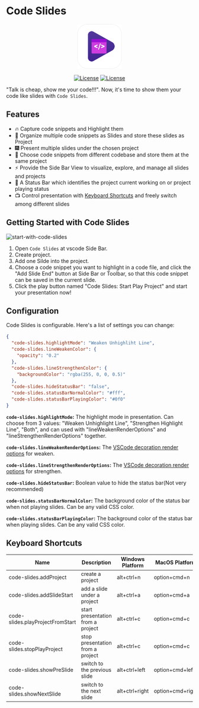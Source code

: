# Code Slides

<p align="center">
  <img width="120px"src="./images/logo.png" alt="logo" />
</p>
<p align="center">
<a href="https://github.com/CCraster/code-slides"><img src="https://img.shields.io/github/languages/top/CCraster/code-slides" alt="License"></a>
<a href="https://github.com/CCraster/code-slides/blob/master/LICENSE"><img src="https://img.shields.io/github/license/CCraster/code-slides" alt="License"></a>

</p>

"Talk is cheap, show me your code!!!". Now, it's time to show them your code like slides with `Code Slides`.

## Features

- 🔥 Capture code snippets and Highlight them
- 🎉 Organize multiple code snippets as Slides and store these slides as Project
- 🎆 Present multiple slides under the chosen project
- 🎨 Choose code snippets from different codebase and store them at the same project
- ⚡ Provide the Side Bar View to visualize, explore, and manage all slides and projects
- 🔧 A Status Bar which identifies the project current working on or project playing status
- 📺 Control presentation with [Keyboard Shortcuts](#keyboard-shortcuts) and freely switch among different slides

## Getting Started with Code Slides

![start-with-code-slides](./images/readme/start-with-code-slides.gif)

1. Open `Code Slides` at vscode Side Bar.
2. Create project.
3. Add one Silde into the project.
4. Choose a code snippet you want to highlight in a code file, and click the "Add Slide End" button at Side Bar or Toolbar, so that this code snippet can be saved in the current slide.
5. Click the play button named "Code Slides: Start Play Project" and start your presentation now!

## Configuration

Code Slides is configurable. Here's a list of settings you can change:

```json
{
  "code-slides.highlightMode": "Weaken Unhighliht Line",
  "code-slides.lineWeakenColor": {
    "opacity": "0.2"
  },
  "code-slides.lineStrengthenColor": {
    "backgroundColor": "rgba(255, 0, 0, 0.5)"
  },
  "code-slides.hideStatusBar": "false",
  "code-slides.statusBarNormalColor": "#fff",
  "code-slides.statusBarPlayingColor": "#0f0"
}
```

**`code-slides.highlightMode`:** The highlight mode in presentation. Can choose from 3 values: "Weaken Unhighlight Line", "Strengthen Highlight Line", "Both", and can used with "lineWeakenRenderOptions" and "lineStrengthenRenderOptions" together.

**`code-slides.lineWeakenRenderOptions`:** The [VSCode decoration render options](https://code.visualstudio.com/api/references/vscode-api#DecorationRenderOptions) for weaken.

**`code-slides.lineStrengthenRenderOptions`:** The [VSCode decoration render options](https://code.visualstudio.com/api/references/vscode-api#DecorationRenderOptions) for strengthen.

**`code-slides.hideStatusBar`:** Boolean value to hide the status bar(Not very recommended)

**`code-slides.statusBarNormalColor`:** The background color of the status bar when not playing slides. Can be any valid CSS color.

**`code-slides.statusBarPlayingColor`:** The background color of the status bar when playing slides. Can be any valid CSS color.

## Keyboard Shortcuts

| Name                             | Description                       | Windows Platform | MacOS Platform   |
| -------------------------------- | --------------------------------- | ---------------- | ---------------- |
| code-slides.addProject           | create a project                  | alt+ctrl+n       | option+cmd+n     |
| code-slides.addSlideStart        | add a slide under a project       | alt+ctrl+a       | option+cmd+a     |
| code-slides.playProjectFromStart | start presentation from a project | alt+ctrl+c       | option+cmd+c     |
| code-slides.stopPlayProject      | stop presentation from a project  | alt+ctrl+c       | option+cmd+c     |
| code-slides.showPreSlide         | switch to the previous slide      | alt+ctrl+left    | option+cmd+left  |
| code-slides.showNextSlide        | switch to the next slide          | alt+ctrl+right   | option+cmd+right |

